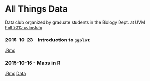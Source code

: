 # All Things Data  
Data club organized by graduate students in the Biology Dept. at UVM  
[Fall 2015 schedule](https://github.com/flopezo/atd/blob/master/atd_schedule.pdf)

### 2015-10-23 - Introduction to `ggplot`  
[.Rmd](https://raw.githubusercontent.com/flopezo/atd/master/intro_to_ggplot.Rmd)  

### 2015-10-16 - Maps in R
[.Rmd](https://adnguyen.github.io/assets/Yai_map_precip.Rmd)
[Data](https://adnguyen.github.io/assets/Coordinates_Sites.csv)
